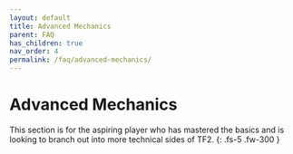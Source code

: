 ```yaml
---
layout: default
title: Advanced Mechanics
parent: FAQ
has_children: true
nav_order: 4
permalink: /faq/advanced-mechanics/
---
```


# Advanced Mechanics
This section is for the aspiring player who has mastered the basics and is looking to branch out into more technical sides of TF2.
{: .fs-5 .fw-300 }
